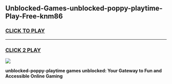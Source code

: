 
## Unblocked-Games-unblocked-poppy-playtime-Play-Free-knm86
<h3>
<a href="https://premium76.site?title=unblocked-poppy-playtime&ref=23A">CLICK TO PLAY</a></h3>
<hr>

<h3>
<a href="https://premium76.site?title=unblocked-poppy-playtime&ref=23A">CLICK 2 PLAY</a>
  
</h3>

<a href="https://premium76.site?title=unblocked-poppy-playtime&ref=23A"><img src="https://clearcache.store/games.png"></a>


**unblocked-poppy-playtime games unblocked: Your Gateway to Fun and Accessible Online Gaming**
